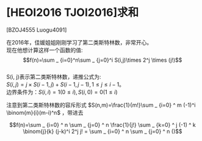 # [HEOI2016 TJOI2016]求和
[BZOJ4555 Luogu4091]

在2016年，佳媛姐姐刚刚学习了第二类斯特林数，非常开心。  
现在他想计算这样一个函数的值:  
$$f(n)=\sum _ {i=0}^n\sum _ {j=0}^i S(i,j)\times 2^j \times (j!)$$  
S(i, j)表示第二类斯特林数，递推公式为:  
$S(i, j) = j \times S(i - 1, j) + S(i - 1, j - 1), 1 \le j \le i - 1$。  
边界条件为：$S(i, i) = 1(0 \le i), S(i, 0) = 0(1 \le i)$

注意到第二类斯特林数的容斥形式 $S(n,m)=\frac{1}{m!}\sum _ {i=0} ^ m (-1)^i \binom{m}{i}(m-i)^n$ ，带进去

$$f(n)=\sum _ {i=0} ^ n \sum _ {j=0} ^ n \frac{1}{j!} \sum _ {k=0} ^ j (-1) ^ k \binom{j}{k} (j-k)^i 2^j j! = \sum _ {i=0} ^ n \sum _ {j=0} ^ n ()$$